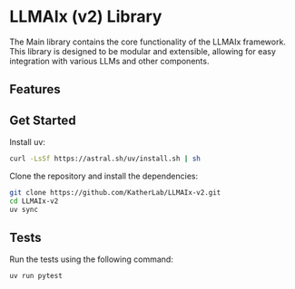 # LLMAIx (v2) Library

The Main library contains the core functionality of the LLMAIx framework. This library is designed to be modular and extensible, allowing for easy integration with various LLMs and other components.

## Features

## Get Started

Install uv:

```bash
curl -LsSf https://astral.sh/uv/install.sh | sh
```

Clone the repository and install the dependencies:
```bash
git clone https://github.com/KatherLab/LLMAIx-v2.git
cd LLMAIx-v2
uv sync
```

## Tests

Run the tests using the following command:

```bash
uv run pytest
```